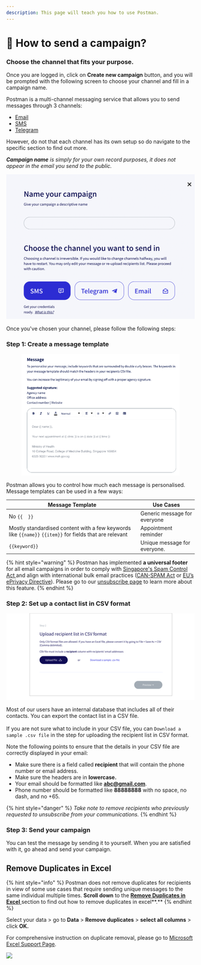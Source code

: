 ```yaml
---
description: This page will teach you how to use Postman.
---
```


# 🚀 How to send a campaign?

### Choose the channel that fits your purpose.&#x20;

Once you are logged in, click on **Create new campaign** button, and you will be prompted with the following screen to choose your channel and fill in a campaign name.

Postman is a multi-channel messaging service that allows you to send messages through 3 channels:

* [Email](email/)
* [SMS](sms/)
* [Telegram](telegram-bot/)

However, do not that each channel has its own setup so do navigate to the specific section to find out more.&#x20;

_**Campaign name** is simply for your own record purposes, it does not appear in the email you send to the public._

![](<../../.gitbook/assets/Screenshot 2022-05-17 at 5.22.53 PM.png>)

Once you've chosen your channel, please follow the following steps:

### Step 1: Create a message template

<figure><img src="../../.gitbook/assets/Screenshot 2023-01-11 at 11.57.17 AM.png" alt=""><figcaption></figcaption></figure>

Postman allows you to control how much each message is personalised. Message templates can be used in a few ways:

| **Message Template**                                                                                    | **Use Cases**                 |
| ------------------------------------------------------------------------------------------------------- | ----------------------------- |
| No `{{  }}`                                                                                             | Generic message for everyone  |
| Mostly standardised content with a few keywords like `{{name}}` `{{item}}` for fields that are relevant | Appointment reminder          |
| `{{keyword}}`                                                                                           | Unique message for everyone.  |

{% hint style="warning" %}
Postman has implemented **a universal footer** for all email campaigns in order to comply with [Singapore's Spam Control Act ](https://sso.agc.gov.sg/Act/SCA2007)and align with international bulk email practices ([CAN-SPAM Act](https://www.ftc.gov/tips-advice/business-center/guidance/can-spam-act-compliance-guide-business) or [EU’s ePrivacy Directive](https://ec.europa.eu/information\_society/doc/factsheets/024-privacy-and-spam-en.pdf)). Please go to our [unsubscribe page](https://guide.postman.gov.sg/guide/quick-start/email/weekly-digest-of-unsubscription) to learn more about this feature.&#x20;
{% endhint %}

### Step 2: Set up a contact list in CSV format

![](../../.gitbook/assets/step2.png)

Most of our users have an internal database that includes all of their contacts. You can export the contact list in a CSV file. \
\
If you are not sure what to include in your CSV file, you can `Download a sample .csv file` in the step for uploading the recipient list in CSV format.&#x20;

Note the following points to ensure that the details in your CSV file are correctly displayed in your email:

* Make sure there is a field called **recipient** that will contain the phone number or email address.&#x20;
* Make sure the headers are in **lowercase.**
* Your email should be formatted like **abc@gmail.com**.
* Phone number should be formatted like **88888888** with no space, no dash, and no +65.&#x20;

{% hint style="danger" %}
_Take note to remove recipients who previously requested to unsubscribe from your communications._
{% endhint %}

### Step 3: Send your campaign

You can test the message by sending it to yourself. When you are satisfied with it, go ahead and send your campaign.

## Remove Duplicates in Excel

{% hint style="info" %}
Postman does not remove duplicates for recipients in view of some use cases that require sending unique messages to the same individual multiple times. **Scroll down** to the [**Remove Duplicates in Excel** ](https://guide.postman.gov.sg/quick-start#remove-duplicates-in-excel)section to find out how to remove duplicates in excel**.**&#x20;
{% endhint %}

Select your data > go to **Data** > **Remove duplicates** > **select all columns** > click **OK.**

For comprehensive instruction on duplicate removal, please go to [Microsoft Excel Support Page](https://support.microsoft.com/en-us/office/find-and-remove-duplicates-00e35bea-b46a-4d5d-b28e-66a552dc138d).&#x20;

![](../../.gitbook/assets/remove\_duplicates.gif)
